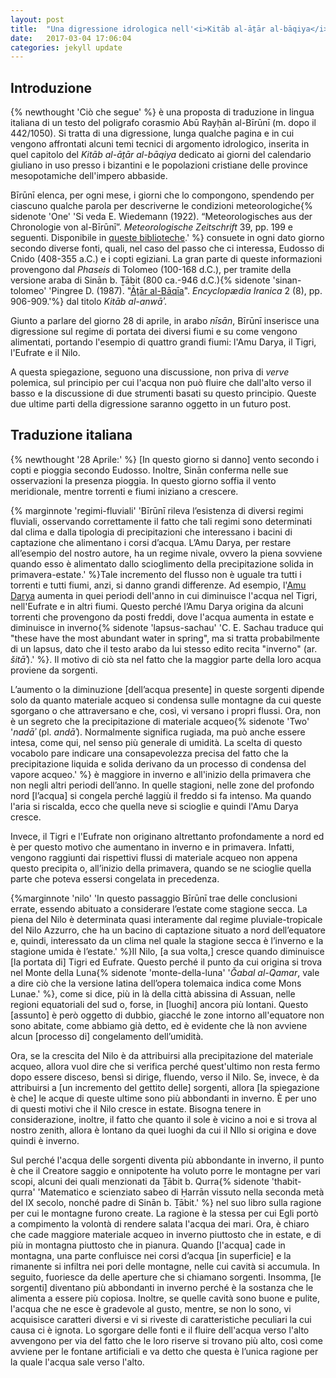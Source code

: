 ```yaml
---
layout: post
title:  "Una digressione idrologica nell'<i>Kitāb al-āṯār al-bāqiya</i>: prima parte"
date:   2017-03-04 17:06:04
categories: jekyll update
---
```

## Introduzione

{% newthought 'Ciò che segue' %} è una proposta di traduzione in lingua italiana di un testo del poligrafo corasmio Abū Rayḥān al-Bīrūnī (m. dopo il 442/1050). Si tratta di una digressione, lunga qualche pagina e in cui vengono affrontati alcuni temi tecnici di argomento idrologico, inserita in quel capitolo del *Kitāb al-āṯār al-bāqiya* dedicato ai giorni del calendario giuliano in uso presso i bizantini e le popolazioni cristiane delle province mesopotamiche dell'impero abbaside. <!--more--> 

Bīrūnī elenca, per ogni mese, i giorni che lo compongono, spendendo per ciascuno qualche parola per descriverne le condizioni meteorologiche{% sidenote 'One' 'Si veda E. Wiedemann (1922). “Meteorologisches aus der Chronologie von al-Bīrūnī”. *Meteorologische Zeitschrift* 39, pp. 199 e seguenti. Disponibile in [queste biblioteche](http://www.sbn.it/opacsbn/opaclib?db=solr_iccu&select_db=solr_iccu&Invia=Cerca&saveparams=false&resultForward=opac%2Ficcu%2Ffull.jsp&searchForm=opac%2Ficcu%2Ffree.jsp&do_cmd=search_show_cmd&nentries=1&rpnlabel=+Tutti+i+campi+%3D+Meteorologische+Zeitschrift++%28parole+in+AND%29+&rpnquery=%2540attrset%2Bbib-1%2B%2B%2540attr%2B1%253D1016%2B%2540attr%2B4%253D6%2B%2522Meteorologische%2BZeitschrift%2522&&fname=none&from=1).' %} consuete in ogni dato giorno secondo diverse fonti, quali, nel caso del passo che ci interessa, Eudosso di Cnido (408-355 a.C.) e i copti egiziani. La gran parte di queste informazioni provengono dal *Phaseis* di Tolomeo (100-168 d.C.), per tramite della versione araba di Sinān b. Ṯābit (800 ca.-946 d.C.){% sidenote 'sinan-tolomeo' 'Pingree D. (1987). "[Āṯār al-Bāqīa](http://www.iranicaonline.org/articles/atar-al-baqia-an-al-qorun-al-kalia-the-chronology-of-ancient-nations-by-biruni)". *Encyclopædia Iranica* 2 (8), pp. 906-909.'%} dal titolo *Kitāb al-anwāʾ*.

Giunto a parlare del giorno 28 di aprile, in arabo *nīsān*, Bīrūnī inserisce una digressione sul regime di portata dei diversi fiumi e su come vengono alimentati, portando l'esempio di quattro grandi fiumi: l'Amu Darya, il Tigri, l'Eufrate e il Nilo. 

A questa spiegazione, seguono una discussione, non priva di *verve* polemica, sul principio per cui l'acqua non può fluire che dall'alto verso il basso e la discussione di due strumenti basati su questo principio. Queste due ultime parti della digressione saranno oggetto in un futuro post. 

## Traduzione italiana 

{% newthought '28 Aprile:' %} [In questo giorno si danno] vento secondo i copti e pioggia secondo Eudosso. Inoltre, Sinān conferma nelle sue osservazioni la presenza pioggia. In questo giorno soffia il vento meridionale, mentre torrenti e fiumi iniziano a crescere. 

 {% marginnote 'regimi-fluviali' 'Bīrūnī rileva l’esistenza di  diversi regimi fluviali, osservando correttamente il fatto che tali regimi sono determinati dal clima e dalla tipologia di precipitazioni che interessano i bacini di captazione che alimentano i corsi d’acqua. L’Amu Darya, per restare all’esempio del nostro autore, ha un regime nivale, ovvero la piena sovviene quando esso è alimentato dallo scioglimento della precipitazione solida in primavera-estate.' %}Tale incremento del flusso non è uguale tra tutti i torrenti e tutti fiumi, anzi, si danno grandi differenze. Ad esempio, l'[Amu Darya](/texts-and-waters/articles/17/amu-darya) aumenta in quei periodi dell'anno in cui diminuisce l'acqua nel Tigri, nell'Eufrate e in altri fiumi. Questo perché l’Amu Darya origina da alcuni torrenti che provengono da posti freddi, dove l'acqua aumenta in estate e diminuisce in inverno{% sidenote 'lapsus-sachau' 'C. E. Sachau traduce qui "these have the most abundant water in spring", ma si tratta probabilmente di un lapsus, dato che il testo arabo da lui stesso edito recita "inverno" (ar. *šitāʾ*).' %}. Il motivo di ciò sta nel fatto che la maggior parte della loro acqua proviene da sorgenti. 

L’aumento o la diminuzione [dell’acqua presente] in queste sorgenti dipende solo da quanto materiale acqueo si condensa sulle montagne da cui queste sgorgano o che attraversano e che, così, vi versano i propri flussi. Ora, non è un segreto che la precipitazione di materiale acqueo{% sidenote 'Two' '*nadāʾ* (pl. *andāʾ*). Normalmente significa rugiada, ma può anche essere intesa, come qui, nel senso più generale di umidità. La scelta di questo vocabolo pare indicare una consapevolezza precisa del fatto che la precipitazione liquida e solida derivano da un processo di condensa del vapore acqueo.' %} è maggiore in inverno e all'inizio della primavera che non negli altri periodi dell’anno. In quelle stagioni, nelle zone del profondo nord [l’acqua] si congela perché laggiù il freddo si fa intenso. Ma quando l'aria si riscalda, ecco che quella neve si scioglie e quindi l'Amu Darya cresce. 

Invece, il Tigri e l'Eufrate non originano altrettanto profondamente a nord ed è per questo motivo che aumentano in inverno e in primavera. Infatti, vengono raggiunti dai rispettivi flussi di materiale acqueo non appena questo precipita o, all’inizio della primavera, quando se ne scioglie quella parte che poteva essersi congelata in precedenza. 

{%marginnote 'nilo' 'In questo passaggio Bīrūnī trae delle conclusioni errate, essendo abituato a considerare l’estate come stagione secca. La piena del Nilo è determinata quasi interamente dal regime pluviale-tropicale del Nilo Azzurro, che ha un bacino di captazione situato a nord dell’equatore e, quindi, interessato da un clima nel quale la stagione secca è l’inverno e la stagione umida è l’estate.' %}Il Nilo, [a sua volta,] cresce quando diminuisce [la portata di] Tigri ed Eufrate. Questo perché il punto da cui origina si trova nel Monte della Luna{% sidenote 'monte-della-luna' '*Ǧabal al-Qamar*, vale a dire ciò che la versione latina dell’opera tolemaica indica come Mons Lunae.' %}, come si dice, più in là della città abissina di Assuan, nelle regioni equatoriali del sud o, forse, in [luoghi] ancora più lontani. Questo [assunto] è però oggetto di dubbio, giacché le zone intorno all'equatore non sono abitate, come abbiamo già detto, ed è evidente che là non avviene alcun [processo di] congelamento dell’umidità. 

Ora, se la crescita del Nilo è da attribuirsi alla precipitazione del materiale acqueo, allora vuol dire che si verifica perché quest'ultimo non resta fermo dopo essere disceso, bensì si dirige, fluendo, verso il Nilo. Se, invece, è da attribuirsi a [un incremento del gettito delle] sorgenti, allora [la spiegazione è che] le acque di queste ultime sono più abbondanti in inverno. È per uno di questi motivi che il Nilo cresce in estate. Bisogna tenere in considerazione, inoltre, il fatto che quanto il sole è vicino a noi e si trova al nostro zenith, allora è lontano da quei luoghi da cui il NIlo si origina e dove quindi è inverno.  

Sul perché l'acqua delle sorgenti diventa più abbondante in inverno, il punto è che il Creatore saggio e onnipotente ha voluto porre le montagne per vari scopi, alcuni dei quali menzionati da Ṯābit b. Qurra{% sidenote 'thabit-qurra' 'Matematico e scienziato sabeo di Ḥarrān vissuto nella seconda metà del IX secolo, nonché padre di Sinān b. Ṯābit.' %} nel suo libro sulla ragione per cui le montagne furono create. La ragione è la stessa per cui Egli portò a compimento la volontà di rendere salata l'acqua dei mari. Ora, è chiaro che cade maggiore materiale acqueo in inverno piuttosto che in estate, e di più in montagna piuttosto che in pianura. Quando [l'acqua] cade in montagna, una parte confluisce nei corsi d’acqua [in superficie] e la rimanente si infiltra nei pori delle montagne, nelle cui cavità si accumula. In seguito, fuoriesce da delle aperture che si chiamano sorgenti. Insomma, [le sorgenti] diventano più abbondanti in inverno perché è la sostanza che le alimenta a essere più copiosa. Inoltre, se quelle cavità sono buone e pulite, l'acqua che ne esce è gradevole al gusto, mentre, se non lo sono, vi acquisisce caratteri diversi e vi si riveste di caratteristiche peculiari la cui causa ci è ignota. Lo sgorgare delle fonti e il fluire dell'acqua verso l'alto avvengono per via del fatto che le loro riserve si trovano più alto, così come avviene per le fontane artificiali e va detto che questa è l’unica ragione per la quale l'acqua sale verso l'alto.
